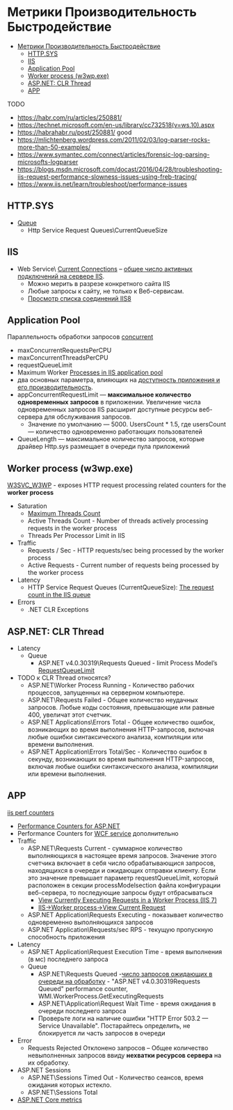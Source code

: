 # Метрики Производительность Быстродействие

- [Метрики Производительность Быстродействие](#метрики-производительность-быстродействие)
	- [HTTP.SYS](#httpsys)
	- [IIS](#iis)
	- [Application Pool](#application-pool)
	- [Worker process (w3wp.exe)](#worker-process-w3wpexe)
	- [ASP.NET: CLR Thread](#aspnet-clr-thread)
	- [APP](#app)

TODO

- <https://habr.com/ru/articles/250881/>
- <https://technet.microsoft.com/en-us/library/cc732518(v=ws.10).aspx>
- <https://habrahabr.ru/post/250881/>	good
- <https://mlichtenberg.wordpress.com/2011/02/03/log-parser-rocks-more-than-50-examples/>
- <https://www.symantec.com/connect/articles/forensic-log-parsing-microsofts-logparser>
- <https://blogs.msdn.microsoft.com/docast/2016/04/28/troubleshooting-iis-request-performance-slowness-issues-using-freb-tracing/>
- <https://www.iis.net/learn/troubleshoot/performance-issues>

## HTTP.SYS

- [Queue](https://blog.leansentry.com/all-about-iis-asp-net-request-queues/)
  - Http Service Request Queues\CurrentQueueSize

## IIS

- Web Service\ [Current Connections](http://www.microsoft.com/technet/prodtechnol/WindowsServer2003/Library/IIS/af36e903-75c3-4a4c-ae47-8663f8543b0c.mspx?mfr=true) – [общее число активных подключений на сервере IIS](https://winitpro.ru/index.php/2015/02/13/monitoring-kolichestva-polzovatelej-na-sajte-iis/).
	- Можно мерить в разрезе конкретного сайта IIS
	- Любые запросы к сайту, не только к Веб-сервисам.
	- [Просмотр списка соединений IIS8](https://learn.microsoft.com/en-us/previous-versions/windows/it-pro/windows-server-2012-r2-and-2012/jj635856(v=ws.11))

## Application Pool

Параллельность обработки запросов [concurrent](https://www.dotnetfunda.com/articles/show/3485/11-tips-to-improve-wcf-restful-services-performance)

- maxConcurrentRequestsPerCPU
- maxConcurrentThreadsPerCPU
- requestQueueLimit
- Maximum Worker [Processes in IIS application pool](https://www.dotnetfunda.com/articles/show/3485/11-tips-to-improve-wcf-restful-services-performance)
- два основных параметра, влияющих на [доступность приложения и его производительность](https://habr.com/ru/articles/250881/).
- appConcurrentRequestLimit — __максимальное количество одновременных запросов__ в приложении. Увеличение числа одновременных запросов IIS расширит доступные ресурсы веб-сервера для обслуживания запросов.
  	- Значение по умолчанию — 5000. UsersCount * 1.5, где usersCount — количество одновременно работающих пользователей
- QueueLength — максимальное количество запросов, которые драйвер Http.sys размещает в очереди пула приложений

## Worker process (w3wp.exe)

[W3SVC_W3WP](https://blogs.iis.net/mailant/new-worker-process-performance-counters-in-iis7) - exposes HTTP request processing related counters for the __worker process__

- Saturation
	- [Maximum Threads Count](https://www.dotnetfunda.com/articles/show/3485/11-tips-to-improve-wcf-restful-services-performance)
	- Active Threads Count - Number of threads actively processing requests in the worker process
	- Threads Per Processor Limit in IIS
- Traffic
	- Requests / Sec - HTTP requests/sec being processed by the worker process
	- Active Requests - Current number of requests being processed by the worker process
- Latency
	- HTTP Service Request Queues (CurrentQueueSize): [The request count in the IIS queue](https://techcommunity.microsoft.com/t5/iis-support-blog/performance-counters-for-monitoring-iis/ba-p/683389)
- Errors
	- .NET CLR Exceptions

## ASP.NET: CLR Thread

- Latency
	- Queue
		- ASP.NET v4.0.30319\Requests Queued - limit Process Model’s [RequestQueueLimit](https://krishnansrinivasan.wordpress.com/2014/08/18/throttling-wcf-services-on-iis7/)
- TODO к CLR Thread относятся?
	- ASP.NET\Worker Process Running - Количество рабочих процессов, запущенных на серверном компьютере.
	- ASP.NET\Requests Failed - Общее количество неудачных запросов. Любые коды состояния, превышающие или равные 400, увеличат этот счетчик.
	- ASP.NET Applications\Errors Total - Общее количество ошибок, возникающих во время выполнения HTTP-запросов, включая любые ошибки синтаксического анализа, компиляции или времени выполнения.
	- ASP.NET Application\Errors Total/Sec - Количество ошибок в секунду, возникающих во время выполнения HTTP-запросов, включая любые ошибки синтаксического анализа, компиляции или времени выполнения.

## APP

[iis perf counters](https://msdn.microsoft.com/en-us/library!/ms972959.aspx?f=255&MSPPError=-2147217396)

- [Performance Counters for ASP.NET](https://msdn.microsoft.com/en-us/library/fxk122b4.aspx)
- Performance Counters for [WCF service](protocols.integration/wcf.md) дополнительно
- Traffic
	- ASP.NET\Requests Current - суммарное количество выполняющихся в настоящее время запросов. Значение этого счетчика включает в себя число обрабатывающися запросов, находящихся в очереди и ожидающих отправки клиенту. Если это значение превышает параметр requestQueueLimit, который расположен в секции processModelsection файла конфигурации веб-сервера, то последующие запросы будут отбрасываться
		- [View Currently Executing Requests in a Worker Process (IIS 7)](https://technet.microsoft.com/en-us/library/cc732518(v=ws.10).aspx)
		- [IIS->Worker process->View Current Request](https://habrahabr.ru/post/250881/)
	- ASP.NET Application\Requests Executing - показывает количество одновременно выполняющихся запросов
	- ASP.NET Application\Requests/sec RPS - текущую пропускную способность приложения
- Latency
	- ASP.NET Application\Request Execution Time - время выполнения (в мс) последнего запроса
	- Queue
		- ASP.NET\Requests Queued -[число запросов ожидающих в очереди на обработку](https://habrahabr.ru/post/250881/) - "ASP.NET v4.0.30319Requests Queued" performance counter, WMI.WorkerProcess.GetExecutingRequests
		- ASP.NET\Application\Request Wait Time - время ожидания в очереди последнего запроса
		- Проверьте логи на наличие ошибки "HTTP Error 503.2 — Service Unavailable". Постарайтесь определить, не блокируется ли часть запросов в очереди
- Error
	- Requests Rejected Отклонено запросов – Общее количество невыполненных запросов ввиду __нехватки ресурсов сервера__ на их обработку.
- ASP.NET Sessions
	- ASP.NET\Sessions Timed Out - Количество сеансов, время ожидания которых истекло.
	- ASP.NET\Sessions Total
- [ASP.NET Core metrics](https://github.com/dotnet/aspnetcore/issues/47536)
